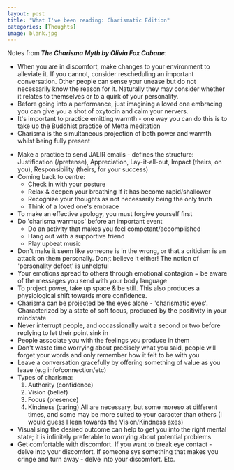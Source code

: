 ```yaml
---
layout: post
title: "What I've been reading: Charismatic Edition"
categories: [Thoughts]
image: blank.jpg
---
```


Notes from<strong><em> The Charisma Myth by Olivia Fox Cabane</em></strong>:  

* When you are in discomfort, make changes to your environment to alleviate it. If you cannot, consider rescheduling an important conversation. Other people can sense your unease but do not necessarily know the reason for it. Naturally they may consider whether it relates to themselves or to a quirk of your personality.
* Before going into a performance, just imagining a loved one embracing you can give you a shot of oxytocin and calm your nervers.
* It's important to practice emitting warmth - one way you can do this is to take up the Buddhist practice of Metta meditation
* Charisma is the simultaneous projection of both power and warmth whilst being fully present
<!--more-->
* Make a practice to send JALIR emails - defines the structure: Justification (/pretense), Appreciation, Lay-it-all-out, Impact (theirs, on you), Responsibility (theirs, for your success)
* Coming back to centre:
  * Check in with your posture
  * Relax & deepen your breathing if it has become rapid/shallower
  * Recognize your thoughts as not necessarily being the only truth
  * Think of a loved one's embrace
* To make an effective apology, you must forgive yourself first
* Do 'charisma warmups' before an important event
  * Do an activity that makes you feel competant/accomplished
  * Hang out with a supportive friend
  * Play upbeat music
* Don't make it seem like someone is in the wrong, or that a criticism is an attack on them personally. Don;t believe it either! The notion of 'personality defect' is unhelpful
* Your emotions spread to others through emotional contagion = be aware of the messages you send with your body language
* To project power, take up space & be still. This also produces a physiological shift towards more confidence.
* Charisma can be projected be the eyes alone - 'charismatic eyes'. Characterized by a state of soft focus, produced by the positivity in your mindstate
* Never interrupt people, and occassionally wait a second or two before replying to let their point sink in
* People associate you with the feelings you produce in them
* Don't waste time worrying about precisely what you said, people will forget your words and only remember how it felt to be with you
* Leave a conversation gracefully by offering something of value as you leave (e.g info/connection/etc)
* Types of charisma:
  1. Authority (confidence)
  2. Vision (belief)
  3. Focus (presence)
  4. Kindness (caring)
  All are necessary, but some moreso at different times, and some may be more suited to your caracter than others (I would guess I lean towards the Vision/Kindness axes)
* Visualising the desired outcome can help to get you into the right mental state; it is infinitely preferable to worrying about potential problems
* Get comfortable with discomfort. If you want to break eye contact - delve into your discomfort. If someone sys something that makes you cringe and turn away - delve into your discomfort. Etc.
